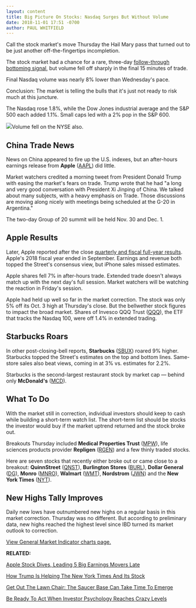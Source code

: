 ```yaml
---
layout: content
title: Big Picture On Stocks: Nasdaq Surges But Without Volume
date: 2018-11-01 17:51 -0700
author: PAUL WHITFIELD
---
```






Call the stock market's move Thursday the Hail Mary pass that turned out to be just another off-the-fingertips incompletion.




The stock market had a chance for a rare, three-day [follow-through bottoming signal](https://www.investors.com/how-to-invest/investors-corner/how-to-find-next-stock-market-bottom/), but volume fell off sharply in the final 15 minutes of trade.


Final Nasdaq volume was nearly 8% lower than Wednesday's pace.


Conclusion: The market is telling the bulls that it's just not ready to risk much at this juncture.


The Nasdaq rose 1.8%, while the Dow Jones industrial average and the S&P 500 each added 1.1%. Small caps led with a 2% pop in the S&P 600.


![](https://www.investors.com/wp-content/uploads/2018/11/MP_110218-233x300.jpg)Volume fell on the NYSE also.


China Trade News
----------------


News on China appeared to fire up the U.S. indexes, but an after-hours earnings release from **Apple** ([AAPL](https://research.investors.com/quote.aspx?symbol=AAPL)) did little.


Market watchers credited a morning tweet from President Donald Trump with easing the market's fears on trade. Trump wrote that he had "a long and very good conversation with President Xi Jinping of China. We talked about many subjects, with a heavy emphasis on Trade. Those discussions are moving along nicely with meetings being scheduled at the G-20 in Argentina."


The two-day Group of 20 summit will be held Nov. 30 and Dec. 1.


Apple Results
-------------


Later, Apple reported after the close [quarterly and fiscal full-year results](https://www.investors.com/news/technology/click/apple-stock-q4-2018-earnings/). Apple's 2018 fiscal year ended in September. Earnings and revenue both topped the Street's consensus view, but iPhone sales missed estimates.


Apple shares fell 7% in after-hours trade. Extended trade doesn't always match up with the next day's full session. Market watchers will be watching the reaction in Friday's session.


Apple had held up well so far in the market correction. The stock was only 5% off its Oct. 3 high at Thursday's close. But the bellwether stock figures to impact the broad market. Shares of Invesco QQQ Trust ([QQQ](https://research.investors.com/quote.aspx?symbol=QQQ)), the ETF that tracks the Nasdaq 100, were off 1.4% in extended trading.


Starbucks Roars
---------------


In other post-closing-bell reports, **Starbucks** ([SBUX](https://research.investors.com/quote.aspx?symbol=SBUX)) roared 9% higher. Starbucks topped the Street's estimates on the top and bottom lines. Same-store sales also beat views, coming in at 3% vs. estimates for 2.2%.


Starbucks is the second-largest restaurant stock by market cap — behind only **McDonald's** ([MCD](https://research.investors.com/quote.aspx?symbol=MCD)).


What To Do
----------


With the market still in correction, individual investors should keep to cash while building a short-term watch list. The short-term list should be stocks the investor would buy if the market uptrend returned and the stock broke out.


Breakouts Thursday included **Medical Properties Trust** ([MPW](https://research.investors.com/quote.aspx?symbol=MPW)), life sciences products provider **Repligen** ([RGEN](https://research.investors.com/quote.aspx?symbol=RGEN)) and a few thinly traded stocks.


Here are seven stocks that recently either broke out or came close to a breakout: **QuinnStreet** ([QNST](https://research.investors.com/quote.aspx?symbol=QNST)), **Burlington Stores** ([BURL](https://research.investors.com/quote.aspx?symbol=BURL)), **Dollar General** ([DG](https://research.investors.com/quote.aspx?symbol=DG)), **Monro** ([MNRO](https://research.investors.com/quote.aspx?symbol=MNRO)), **Walmart** ([WMT](https://research.investors.com/quote.aspx?symbol=WMT)), **Nordstrom** ([JWN](https://research.investors.com/quote.aspx?symbol=JWN)) and the **New York Times** ([NYT](https://research.investors.com/quote.aspx?symbol=NYT)).


New Highs Tally Improves
------------------------


Daily new lows have outnumbered new highs on a regular basis in this market correction. Thursday was no different. But according to preliminary data, new highs reached the highest level since IBD turned its market outlook to correction.


[View General Market Indicator charts page.](https://www.investors.com/wp-content/uploads/2018/11/IBD0111152648GMI.pdf)


**RELATED:**


[Apple Stock Dives, Leading 5 Big Earnings Movers Late](https://www.investors.com/market-trend/stock-market-today/dow-jones-futures-apple-earnings-apple-stock-starbucks-arista-oled/)


[How Trump Is Helping The New York Times And Its Stock](https://www.investors.com/news/new-york-times-stock-jumps-new-york-times-earnings-trump/)


[Get Out The Lawn Chair: The Saucer Base Can Take Time To Emerge](https://www.investors.com/how-to-invest/investors-corner/this-bank-stocks-base-was-valid-but-formed-at-a-geological-pace/)


[Be Ready To Act When Investor Psychology Reaches Crazy Levels](https://www.investors.com/how-to-invest/investors-corner/be-ready-to-act-when-market-sentiment-reaches-extreme-levels/)




